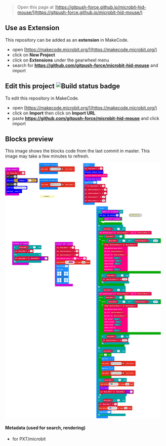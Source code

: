 
> Open this page at [https://gitpush-force.github.io/microbit-hid-mouse/](https://gitpush-force.github.io/microbit-hid-mouse/)

## Use as Extension

This repository can be added as an **extension** in MakeCode.

* open [https://makecode.microbit.org/](https://makecode.microbit.org/)
* click on **New Project**
* click on **Extensions** under the gearwheel menu
* search for **https://github.com/gitpush-force/microbit-hid-mouse** and import

## Edit this project ![Build status badge](https://github.com/gitpush-force/microbit-hid-mouse/workflows/MakeCode/badge.svg)

To edit this repository in MakeCode.

* open [https://makecode.microbit.org/](https://makecode.microbit.org/)
* click on **Import** then click on **Import URL**
* paste **https://github.com/gitpush-force/microbit-hid-mouse** and click import

## Blocks preview

This image shows the blocks code from the last commit in master.
This image may take a few minutes to refresh.

![A rendered view of the blocks](https://github.com/gitpush-force/microbit-hid-mouse/raw/master/.github/makecode/blocks.png)

#### Metadata (used for search, rendering)

* for PXT/microbit
<script src="https://makecode.com/gh-pages-embed.js"></script><script>makeCodeRender("{{ site.makecode.home_url }}", "{{ site.github.owner_name }}/{{ site.github.repository_name }}");</script>
